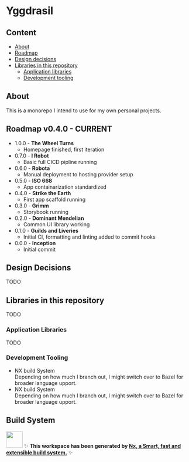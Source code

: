# Yggdrasil

## Content
- [About](#about)
- [Roadmap](#roadmap)
- [Design decisions](#design-decisions)
- [Libraries in this repository](#libraries-in-this-repository)
  - [Application libraries](#application-libraries)
  - [Development tooling](#development-tooling)

## About
This is a monorepo I intend to use for my own personal projects. 

## Roadmap **v0.4.0 - CURRENT**
- 1.0.0 - **The Wheel Turns**
  - Homepage finished, first iteration
- 0.7.0 - **I Robot**
  - Basic full CICD pipline running
- 0.6.0 - **Robota**
  - Manual deployment to hosting provider setup
- 0.5.0 - **ISO 668**
  - App containarization standardized
- 0.4.0 - **Strike the Earth**</u>
  - First app scaffold running
- 0.3.0 - **Grimm**
  - Storybook running
- 0.2.0 - **Dominant Mendelian**
  - Common UI library working
- 0.1.0 - **Guilds and Liveries**
  - Initial CI, formatting and linting added to commit hooks
- 0.0.0 - **Inception**
  - Initial commit


## Design Decisions
TODO

## Libraries in this repository
TODO

### Application Libraries
TODO

### Development Tooling
- NX build System<br/>
Depending on how much I branch out, I might switch over to Bazel for broader language upport.
- NX build System<br/>
Depending on how much I branch out, I might switch over to Bazel for broader language upport.

## Build System
<a alt="Nx logo" href="https://nx.dev" target="_blank" rel="noreferrer"><img src="https://raw.githubusercontent.com/nrwl/nx/master/images/nx-logo.png" width="45"></a>
✨ **This workspace has been generated by [Nx, a Smart, fast and extensible build system.](https://nx.dev)** ✨